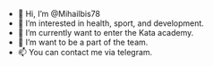 - 👋 Hi, I’m @Mihailbis78
- 👀 I’m interested in health, sport, and development.
- 🌱 I’m currently want to enter the Kata academy.
- 💞️ I’m want to be a part of the team.
- 📫 You can contact me via telegram.

